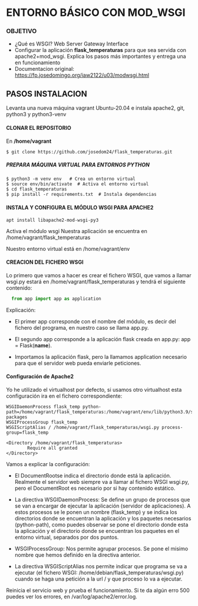 # ENTORNO BÁSICO CON MOD_WSGI

### OBJETIVO

- ¿Qué es WSGI? Web Server Gateway Interface
- Configurar la aplicación **flask_temperaturas** para que sea servida con apache2+mod_wsgi. Explica los pasos más importantes y entrega una en funcionamiento 
- Documentacion original: https://fp.josedomingo.org/iaw2122/u03/modwsgi.html

## PASOS INSTALACION 

Levanta una nueva máquina vagrant Ubuntu-20.04 e instala apache2, git, python3 y python3-venv

#### CLONAR EL REPOSITORIO

En **/home/vagrant**

    $ git clone https://github.com/josedom24/flask_temperaturas.git

##### PREPARA MÁQUINA VIRTUAL PARA ENTORNOS PYTHON 

    $ python3 -m venv env   # Crea un entorno virtual
    $ source env/bin/activate  # Activa el entorno virtual
    $ cd flask_temperaturas
    $ pip install -r requirements.txt  # Instala dependencias

#### INSTALA Y CONFIGURA EL MÓDULO WSGI PARA APACHE2

    apt install libapache2-mod-wsgi-py3

Activa el módulo wsgi Nuestra aplicación se encuentra en /home/vagrant/flask_temperaturas

 Nuestro entorno virtual está en /home/vagrant/env

#### CREACION DEL FICHERO WSGI
Lo primero que vamos a hacer es crear el fichero WSGI, que vamos a llamar wsgi.py estará en /home/vagrant/flask_temperaturas y tendrá el siguiente contenido:

```python
  from app import app as application
```

Explicación:

- El primer app corresponde con el nombre del módulo, es decir del fichero del programa, en nuestro caso se llama app.py.

- El segundo app corresponde a la aplicación flask creada en app.py: app = Flask(__name__).

- Importamos la aplicación flask, pero la llamamos application necesario para que el servidor web pueda enviarle peticiones.

#### Configuración de Apache2

Yo he utilizado el virtualhost por defecto, si usamos otro virtualhost esta configuración ira en el fichero correspondiente:

    WSGIDaemonProcess flask_temp python-path=/home/vagrant/flask_temperaturas:/home/vagrant/env/lib/python3.9/site-packages
    WSGIProcessGroup flask_temp
    WSGIScriptAlias / /home/vagrant/flask_temperaturas/wsgi.py process-group=flask_temp
    
    <Directory /home/vagrant/flask_temperaturas>
            Require all granted
    </Directory>

Vamos a explicar la configuración:

- El DocumentRootse indica el directorio donde está la aplicación. Realmente el servidor web siempre va a llamar al fichero WSGI wsgi.py, pero el DocumentRoot es necesario por si hay contenido estático.

- La directiva WSGIDaemonProcess: Se define un grupo de procesos que se van a encargar de ejecutar la aplicación (servidor de aplicaciones). A estos procesos se le ponen un nombre (flask_temp) y se indica los directorios donde se encuentran la aplicación y los paquetes necesarios (python-path), como puedes observar se pone el directorio donde esta la aplicación y el directorio donde se encuentran los paquetes en el entorno virtual, separados por dos puntos.

- WSGIProcessGroup: Nos permite agrupar procesos. Se pone el misimo nombre que hemos definido en la directiva anterior.

- La directiva WSGIScriptAlias nos permite indicar que programa se va a ejecutar (el fichero WSGI: /home/debian/flask_temperaturas/wsgi.py) cuando se haga una petición a la url / y que proceso lo va a ejecutar.
  
Reinicia el servicio web y prueba el funcionamiento. Si te da algún erro 500 puedes ver los errores, en /var/log/apache2/error.log.